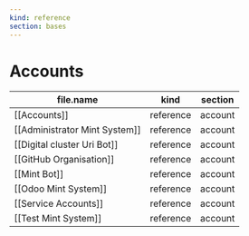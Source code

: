 ```yaml
---
kind: reference
section: bases
---
```


# Accounts

| file.name                     | kind      | section |
| ----------------------------- | --------- | ------- |
| [[Accounts]]                  | reference | account |
| [[Administrator Mint System]] | reference | account |
| [[Digital cluster Uri Bot]]   | reference | account |
| [[GitHub Organisation]]       | reference | account |
| [[Mint Bot]]                  | reference | account |
| [[Odoo Mint System]]          | reference | account |
| [[Service Accounts]]          | reference | account |
| [[Test Mint System]]          | reference | account |
